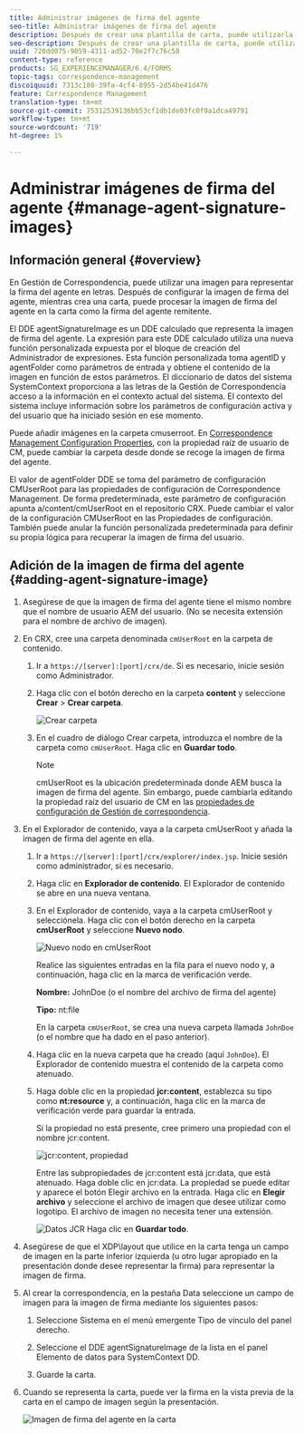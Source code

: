 ```yaml
---
title: Administrar imágenes de firma del agente
seo-title: Administrar imágenes de firma del agente
description: Después de crear una plantilla de carta, puede utilizarla para crear correspondencia en AEM Forms administrando datos, contenido y archivos adjuntos.
seo-description: Después de crear una plantilla de carta, puede utilizarla para crear correspondencia en AEM Forms administrando datos, contenido y archivos adjuntos.
uuid: 720dd075-9059-4311-ad52-70e2f7c76c58
content-type: reference
products: SG_EXPERIENCEMANAGER/6.4/FORMS
topic-tags: correspondence-management
discoiquuid: 7313c108-39fa-4cf4-8955-2d54be41d476
feature: Correspondence Management
translation-type: tm+mt
source-git-commit: 75312539136bb53cf1db1de03fc0f9a1dca49791
workflow-type: tm+mt
source-wordcount: '719'
ht-degree: 1%

---
```



# Administrar imágenes de firma del agente {#manage-agent-signature-images}

## Información general {#overview}

En Gestión de Correspondencia, puede utilizar una imagen para representar la firma del agente en letras. Después de configurar la imagen de firma del agente, mientras crea una carta, puede procesar la imagen de firma del agente en la carta como la firma del agente remitente.

El DDE agentSignatureImage es un DDE calculado que representa la imagen de firma del agente. La expresión para este DDE calculado utiliza una nueva función personalizada expuesta por el bloque de creación del Administrador de expresiones. Esta función personalizada toma agentID y agentFolder como parámetros de entrada y obtiene el contenido de la imagen en función de estos parámetros. El diccionario de datos del sistema SystemContext proporciona a las letras de la Gestión de Correspondencia acceso a la información en el contexto actual del sistema. El contexto del sistema incluye información sobre los parámetros de configuración activa y del usuario que ha iniciado sesión en ese momento.

Puede añadir imágenes en la carpeta cmuserroot. En [Correspondence Management Configuration Properties](/help/forms/using/cm-configuration-properties.md), con la propiedad raíz de usuario de CM, puede cambiar la carpeta desde donde se recoge la imagen de firma del agente.

El valor de agentFolder DDE se toma del parámetro de configuración CMUserRoot para las propiedades de configuración de Correspondence Management. De forma predeterminada, este parámetro de configuración apunta a/content/cmUserRoot en el repositorio CRX. Puede cambiar el valor de la configuración CMUserRoot en las Propiedades de configuración.\
También puede anular la función personalizada predeterminada para definir su propia lógica para recuperar la imagen de firma del usuario.

## Adición de la imagen de firma del agente {#adding-agent-signature-image}

1. Asegúrese de que la imagen de firma del agente tiene el mismo nombre que el nombre de usuario AEM del usuario. (No se necesita extensión para el nombre de archivo de imagen).
1. En CRX, cree una carpeta denominada `cmUserRoot` en la carpeta de contenido.

   1. Ir a `https://[server]:[port]/crx/de`. Si es necesario, inicie sesión como Administrador.

   1. Haga clic con el botón derecho en la carpeta **content** y seleccione **Crear** > **Crear carpeta**.

      ![Crear carpeta](assets/1_createnode_cmuserroot.png)

   1. En el cuadro de diálogo Crear carpeta, introduzca el nombre de la carpeta como `cmUserRoot`. Haga clic en **Guardar todo**.

      >[!NOTE]
      >
      >cmUserRoot es la ubicación predeterminada donde AEM busca la imagen de firma del agente. Sin embargo, puede cambiarla editando la propiedad raíz del usuario de CM en las [propiedades de configuración de Gestión de correspondencia](/help/forms/using/cm-configuration-properties.md).

1. En el Explorador de contenido, vaya a la carpeta cmUserRoot y añada la imagen de firma del agente en ella.

   1. Ir a `https://[server]:[port]/crx/explorer/index.jsp`. Inicie sesión como administrador, si es necesario.
   1. Haga clic en **Explorador de contenido**. El Explorador de contenido se abre en una nueva ventana.
   1. En el Explorador de contenido, vaya a la carpeta cmUserRoot y selecciónela. Haga clic con el botón derecho en la carpeta **cmUserRoot** y seleccione **Nuevo nodo**.

      ![Nuevo nodo en cmUserRoot](assets/2_cmuserroot_newnode.png)

      Realice las siguientes entradas en la fila para el nuevo nodo y, a continuación, haga clic en la marca de verificación verde.

      **Nombre:** JohnDoe (o el nombre del archivo de firma del agente)

      **Tipo:** nt:file

      En la carpeta `cmUserRoot`, se crea una nueva carpeta llamada `JohnDoe` (o el nombre que ha dado en el paso anterior).

   1. Haga clic en la nueva carpeta que ha creado (aquí `JohnDoe`). El Explorador de contenido muestra el contenido de la carpeta como atenuado.

   1. Haga doble clic en la propiedad **jcr:content**, establezca su tipo como **nt:resource** y, a continuación, haga clic en la marca de verificación verde para guardar la entrada.

      Si la propiedad no está presente, cree primero una propiedad con el nombre jcr:content.

      ![jcr:content, propiedad](assets/3_jcrcontentntresource.png)

      Entre las subpropiedades de jcr:content está jcr:data, que está atenuado. Haga doble clic en jcr:data. La propiedad se puede editar y aparece el botón Elegir archivo en la entrada. Haga clic en **Elegir archivo** y seleccione el archivo de imagen que desee utilizar como logotipo. El archivo de imagen no necesita tener una extensión.

      ![Datos JCR](assets/5_jcrdata.png)
   Haga clic en **Guardar todo**.

1. Asegúrese de que el XDP\layout que utilice en la carta tenga un campo de imagen en la parte inferior izquierda (u otro lugar apropiado en la presentación donde desee representar la firma) para representar la imagen de firma.
1. Al crear la correspondencia, en la pestaña Data seleccione un campo de imagen para la imagen de firma mediante los siguientes pasos:

   1. Seleccione Sistema en el menú emergente Tipo de vínculo del panel derecho.

   1. Seleccione el DDE agentSignatureImage de la lista en el panel Elemento de datos para SystemContext DD.

   1. Guarde la carta.

1. Cuando se representa la carta, puede ver la firma en la vista previa de la carta en el campo de imagen según la presentación.

   ![Imagen de firma del agente en la carta](assets/letterwithsignature.png)

